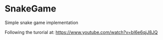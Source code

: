 # SnakeGame
Simple snake game implementation

Following the turorial at: 
https://www.youtube.com/watch?v=bI6e6qjJ8JQ
